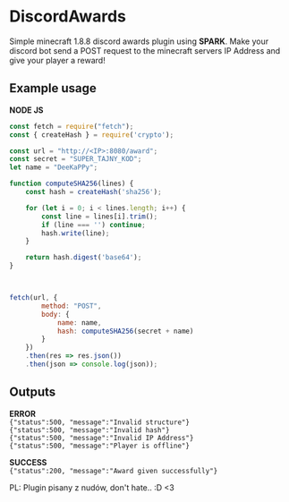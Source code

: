 # DiscordAwards
Simple minecraft 1.8.8 discord awards plugin using **SPARK**.
Make your discord bot send a POST request to the minecraft servers IP Address and give your player a reward!

## Example usage

**NODE JS**
```javascript
const fetch = require("fetch");
const { createHash } = require('crypto');

const url = "http://<IP>:8080/award";
const secret = "SUPER_TAJNY_KOD";
let name = "DeeKaPPy";

function computeSHA256(lines) {
    const hash = createHash('sha256');

    for (let i = 0; i < lines.length; i++) {
        const line = lines[i].trim(); 
        if (line === '') continue; 
        hash.write(line); 
    }

    return hash.digest('base64');
}



fetch(url, {
        method: "POST",
        body: {
            name: name,
            hash: computeSHA256(secret + name)
        }
    })
    .then(res => res.json())
    .then(json => console.log(json));
```

## Outputs

**ERROR** \
```{"status":500, "message":"Invalid structure"}``` \
```{"status":500, "message":"Invalid hash"}``` \
```{"status":500, "message":"Invalid IP Address"}``` \
```{"status":500, "message":"Player is offline"}``` 

**SUCCESS** \
```{"status":200, "message":"Award given successfully"}```


PL: Plugin pisany z nudów, don't hate.. :D <3 